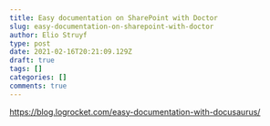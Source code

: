 ```yaml
---
title: Easy documentation on SharePoint with Doctor
slug: easy-documentation-on-sharepoint-with-doctor
author: Elio Struyf
type: post
date: 2021-02-16T20:21:09.129Z
draft: true
tags: []
categories: []
comments: true
---
```


https://blog.logrocket.com/easy-documentation-with-docusaurus/